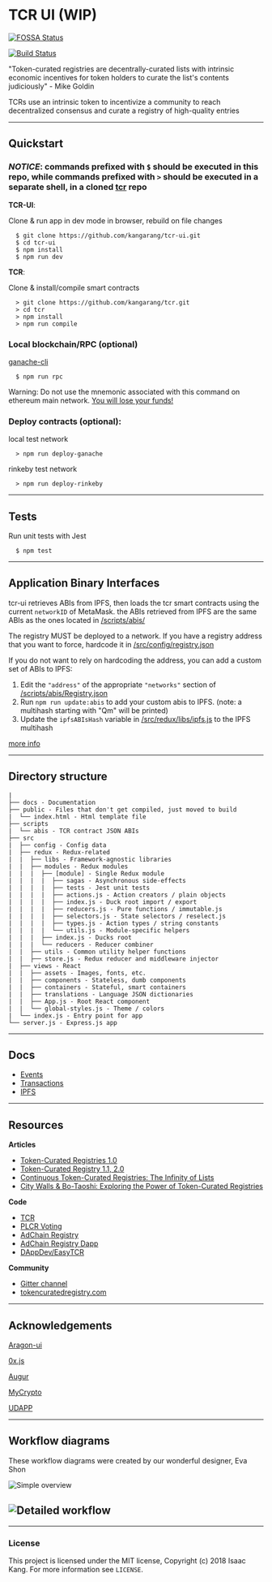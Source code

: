 # TCR UI (WIP)

<!-- license -->

[![FOSSA Status](https://app.fossa.io/api/projects/git%2Bgithub.com%2Fkangarang%2Ftcr-ui.svg?type=shield)](https://app.fossa.io/projects/git%2Bgithub.com%2Fkangarang%2Ftcr-ui?ref=badge_shield)

<!-- travis-ci -->

[![Build Status](https://travis-ci.org/kangarang/tcr-ui.svg?branch=master)](https://travis-ci.org/kangarang/tcr-ui)

"Token-curated registries are decentrally-curated lists with intrinsic economic incentives for token holders to curate the list's contents judiciously" - Mike Goldin

TCRs use an intrinsic token to incentivize a community to reach decentralized consensus and curate a registry of high-quality entries

---

## Quickstart

### _NOTICE_: commands prefixed with **`$`** should be executed in this repo, while commands prefixed with **`>`** should be executed in a **separate shell**, in a cloned [tcr](https://github.com/kangarang/tcr) repo

**TCR-UI**:

Clone & run app in dev mode in browser, rebuild on file changes

```
  $ git clone https://github.com/kangarang/tcr-ui.git
  $ cd tcr-ui
  $ npm install
  $ npm run dev
```

**TCR**:

Clone & install/compile smart contracts

```
  > git clone https://github.com/kangarang/tcr.git
  > cd tcr
  > npm install
  > npm run compile
```

### **Local blockchain/RPC (optional)**

[ganache-cli](https://github.com/trufflesuite/ganache-cli)

```
  $ npm run rpc
```

Warning: Do not use the mnemonic associated with this command on ethereum main network. [You will lose your funds!](https://www.reddit.com/r/ethereum/comments/7z4n6a/people_are_using_the_hardcoded_ganache_seedphrase/)

### **Deploy contracts (optional)**:

local test network

```
  > npm run deploy-ganache
```

rinkeby test network

```
  > npm run deploy-rinkeby
```

---

## **Tests**

Run unit tests with Jest

```
  $ npm test
```

---

## Application Binary Interfaces

tcr-ui retrieves ABIs from IPFS, then loads the tcr smart contracts using the current `networkID` of MetaMask. the ABIs retrieved from IPFS are the same ABIs as the ones located in [/scripts/abis/](https://github.com/kangarang/tcr-ui/tree/master/scripts/abis)

The registry MUST be deployed to a network. If you have a registry address that you want to force, hardcode it in [/src/config/registry.json](../src/config/registry.json)

If you do not want to rely on hardcoding the address, you can add a custom set of ABIs to IPFS:

1.  Edit the `"address"` of the appropriate `"networks"` section of [/scripts/abis/Registry.json](../scripts/abis/Registry.json)
1.  Run `npm run update:abis` to add your custom abis to IPFS. (note: a multihash starting with "Qm" will be printed)
1.  Update the `ipfsABIsHash` variable in [/src/redux/libs/ipfs.js](../src/redux/libs/ipfs.js) to the IPFS multihash

[more info](./docs/IPFS.md)

---

## Directory structure

```
|
├── docs - Documentation
├── public - Files that don't get compiled, just moved to build
|  └── index.html - Html template file
├── scripts
|  └── abis - TCR contract JSON ABIs
├── src
|  ├── config - Config data
|  ├── redux - Redux-related
|  |  ├── libs - Framework-agnostic libraries
|  |  ├── modules - Redux modules
|  |  |  ├── [module] - Single Redux module
|  |  |  |  ├── sagas - Asynchronous side-effects
|  |  |  |  ├── tests - Jest unit tests
|  |  |  |  ├── actions.js - Action creators / plain objects
|  |  |  |  ├── index.js - Duck root import / export
|  |  |  |  ├── reducers.js - Pure functions / immutable.js
|  |  |  |  ├── selectors.js - State selectors / reselect.js
|  |  |  |  ├── types.js - Action types / string constants
|  |  |  |  └── utils.js - Module-specific helpers
|  |  |  ├── index.js - Ducks root
|  |  |  └── reducers - Reducer combiner
|  |  ├── utils - Common utility helper functions
|  |  ├── store.js - Redux reducer and middleware injector
|  ├── views - React
|  |  ├── assets - Images, fonts, etc.
|  |  ├── components - Stateless, dumb components
|  |  ├── containers - Stateful, smart containers
|  |  ├── translations - Language JSON dictionaries
|  |  ├── App.js - Root React component
|  |  └── global-styles.js - Theme / colors
|  └── index.js - Entry point for app
└── server.js - Express.js app
```

---

## Docs

* [Events](./docs/Events.md)
* [Transactions](./docs/Transactions.md)
* [IPFS](./docs/IPFS.md)

---

## Resources

**Articles**

* [Token-Curated Registries 1.0](https://medium.com/@ilovebagels/token-curated-registries-1-0-61a232f8dac7)
* [Token-Curated Registry 1.1, 2.0](https://medium.com/@ilovebagels/token-curated-registries-1-1-2-0-tcrs-new-theory-and-dev-updates-34c9f079f33d)
* [Continuous Token-Curated Registries: The Infinity of Lists](https://medium.com/@simondlr/continuous-token-curated-registries-the-infinity-of-lists-69024c9eb70d)
* [City Walls & Bo-Taoshi: Exploring the Power of Token-Curated Registries](https://medium.com/@simondlr/city-walls-bo-taoshi-exploring-the-power-of-token-curated-registries-588f208c17d5)

**Code**

* [TCR](https://github.com/skmgoldin/tcr)
* [PLCR Voting](https://github.com/ConsenSys/PLCRVoting)
* [AdChain Registry](https://github.com/AdChain/AdChainRegistry)
* [AdChain Registry Dapp](https://github.com/AdChain/AdChainRegistryDapp)
* [DAppDev/EasyTCR](https://github.com/DAppDevConsulting/EasyTCR)

**Community**

* [Gitter channel](https://gitter.im/Curation-Markets/Lobby)
* [tokencuratedregistry.com](https://medium.com/@tokencuratedregistry)

---

## Acknowledgements

[Aragon-ui](https://github.com/aragon/aragon-ui/tree/master/src/components)

[0x.js](https://github.com/0xProject/0x.js/tree/development/packages)

[Augur](https://github.com/AugurProject/augur/tree/seadragon/src/utils)

[MyCrypto](https://github.com/MyCryptoHQ/MyCrypto/tree/develop/common/utils)

[UDAPP](https://github.com/kumavis/udapp)

---

## Workflow diagrams

These workflow diagrams were created by our wonderful designer, Eva Shon

![Simple overview](https://s3.amazonaws.com/elasticbeanstalk-us-east-1-167611752874/simple-overview.png)

## ![Detailed workflow](https://s3.amazonaws.com/elasticbeanstalk-us-east-1-167611752874/detailed-workflow.png)

---

### License

This project is licensed under the MIT license, Copyright (c) 2018 Isaac Kang. For more information see `LICENSE`.
